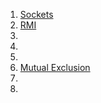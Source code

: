 1. [Sockets](1_Sockets/Execution.md)
2. [RMI](2_RMI/Execution.md)
3. 
4. 
5. 
6. [Mutual Exclusion](6_Mutal_Exclusion/Execution.md)
7. 
8. 